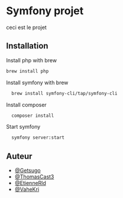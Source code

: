 
# Symfony projet



ceci est le projet

## Installation

Install php with brew

```bash
brew install php  
```

Install symfony with brew

```bash
  brew install symfony-cli/tap/symfony-cli
```

Install composer

```bash
  composer install
```

Start symfony

```bash
  symfony server:start  
```

## Auteur

- [@Getsugo](https://github.com/Getsugo)
- [@ThomasCast3](https://github.com/ThomasCast3)
- [@EtienneRld](https://github.com/EtienneRld)
- [@VaheKri](https://github.com/VaheKri)

